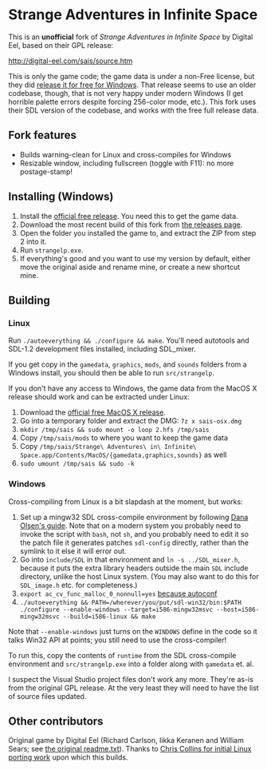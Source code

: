# Strange Adventures in Infinite Space
This is an **unofficial** fork of *Strange Adventures in Infinite Space* by Digital Eel, based on their GPL release:

http://digital-eel.com/sais/source.htm

This is only the game code; the game data is under a non-Free license, but they did [release it for free for Windows](http://digital-eel.com/sais/buy.htm).
That release seems to use an older codebase, though, that is not very happy under modern Windows (I get horrible palette errors despite forcing 256-color mode, etc.).
This fork uses their SDL version of the codebase, and works with the free full release data.

## Fork features

* Builds warning-clean for Linux and cross-compiles for Windows
* Resizable window, including fullscreen (toggle with F11): no more postage-stamp!

## Installing (Windows)

1. Install the [official free release](http://digital-eel.com/sais/buy.htm). You need this to get the game data.
2. Download the most recent build of this fork from [the releases page](https://github.com/LionsPhil/strangeadventures/releases).
3. Open the folder you installed the game to, and extract the ZIP from step 2 into it.
4. Run `strangelp.exe`.
5. If everything's good and you want to use my version by default, either move the original aside and rename mine, or create a new shortcut mine.

## Building
### Linux
Run `./autoeverything && ./configure && make`. You'll need autotools and SDL-1.2 development files installed, including SDL\_mixer.

If you get copy in the `gamedata`, `graphics`, `mods`, and `sounds` folders from a Windows install, you should then be able to run `src/strangelp`.

If you don't have any access to Windows, the game data from the MacOS X release should work and can be extracted under Linux:

1. Download the [official free MacOS X release](http://digital-eel.com/sais/buy.htm).
2. Go into a temporary folder and extract the DMG: `7z x sais-osx.dmg`
3. `mkdir /tmp/sais && sudo mount -o loop 2.hfs /tmp/sais`
4. Copy `/tmp/sais/mods` to where you want to keep the game data
5. Copy `/tmp/sais/Strange\ Adventures\ in\ Infinite\ Space.app/Contents/MacOS/{gamedata,graphics,sounds}` as well
6. `sudo umount /tmp/sais && sudo -k`

### Windows
Cross-compiling from Linux is a bit slapdash at the moment, but works:

1. Set up a mingw32 SDL cross-compile environment by following [Dana Olsen's guide](https://icculus.org/~dolson/sdl/). Note that on a modern system you probably need to invoke the script with `bash`, not `sh`, and you probably need to edit it so the patch file it generates patches `sdl-config` directly, rather than the symlink to it else it will error out.
2. Go into `include/SDL` in that environment and `ln -s ../SDL_mixer.h`, because it puts the extra library headers outside the main `SDL` include directory, unlike the host Linux system. (You may also want to do this for `SDL_image.h` etc. for completeness.)
3. `export ac_cv_func_malloc_0_nonnull=yes` [because autoconf](http://wiki.buici.com/xwiki/bin/view/Programing+C+and+C%2B%2B/Autoconf+and+RPL_MALLOC)
4. `./autoeverything && PATH=/wherever/you/put/sdl-win32/bin:$PATH ./configure --enable-windows --target=i586-mingw32msvc --host=i586-mingw32msvc --build=i586-linux && make`

Note that `--enable-windows` just turns on the `WINDOWS` define in the code so it talks Win32 API at points; you still need to use the cross-compiler!

To run this, copy the contents of `runtime` from the SDL cross-compile environment and `src/strangelp.exe` into a folder along with `gamedata` et. al.

I suspect the Visual Studio project files don't work any more. They're as-is from the original GPL release. At the very least they will need to have the list of source files updated.

## Other contributors
Original game by Digital Eel (Richard Carlson, Iikka Keranen and William Sears; see [the original readme.txt](https://github.com/LionsPhil/strangeadventures/blob/2e61e6274d76e96c9f517aa71434a89ce9b5f58a/readme.txt)).
Thanks to [Chris Collins for initial Linux porting work](http://nekohako.xware.cx/sais/index.html) upon which this builds.
